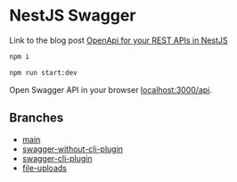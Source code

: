 # NestJS Swagger

Link to the blog post [OpenApi for your REST APIs in NestJS ](https://notiz.dev/blog/openapi-in-nestjs)

```bash
npm i

npm run start:dev
```

Open Swagger API in your browser [localhost:3000/api](http://localhost:3000/api).

## Branches

- [main](https://github.com/notiz-dev/nestjs-swagger)
- [swagger-without-cli-plugin](https://github.com/notiz-dev/nestjs-swagger/tree/swagger-without-cli-plugin)
- [swagger-cli-plugin](https://github.com/notiz-dev/nestjs-swagger/tree/swagger-cli-plugin)
- [file-uploads]()